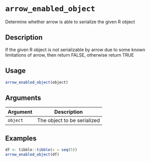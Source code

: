 # `arrow_enabled_object`

Determine whether arrow is able to serialize the given R object


## Description

If the given R object is not serializable by arrow due to some known
 limitations of arrow, then return FALSE, otherwise return TRUE


## Usage

```r
arrow_enabled_object(object)
```


## Arguments

Argument      |Description
------------- |----------------
`object`     |     The object to be serialized


## Examples

```r
df <- tibble::tibble(x = seq(5))
arrow_enabled_object(df)
```


